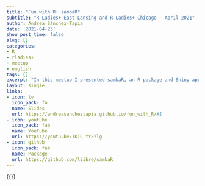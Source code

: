 ```yaml
---
title: "Fun with R: sambaR"
subtitle: "R-Ladies+ East Lansing and R-Ladies+ Chicago - April 2021"
author: Andrea Sánchez-Tapia
date: '2021-04-23'
show_post_time: false
slug: []
categories:
- R
- rladies+
- meetup
- english
tags: []
excerpt: "In this meetup I presented sambaR, an R package and Shiny app to translate lyrics from the Genius database"
layout: single
links:
- icon: tv
  icon_pack: fa
  name: Slides
  url: https://andreasancheztapia.github.io/fun_with_R/#1
- icon: youtube
  icon_pack: fab
  name: YouTube
  url: https://youtu.be/TKTC-tY87lg
- icon: github
  icon_pack: fab
  name: Package
  url: https://github.com/liibre/sambaR
---
```


{{<youtube TKTC-tY87lg>}}
